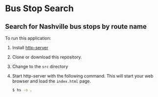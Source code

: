 # Bus Stop Search

## Search for Nashville bus stops by route name

To run this application:

1. Install [http-server](https://www.npmjs.com/package/http-server)
1. Clone or download this repository.
1. Change to the `src` directory
1. Start http-server with the following command. This will start your web browser and load the `index.html` page.

    ```sh
    $ hs -o .
    ```
